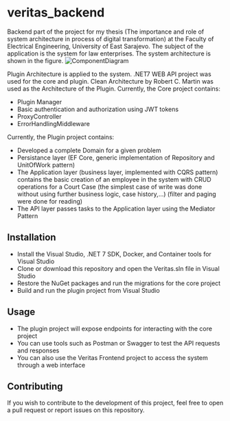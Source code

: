 # veritas_backend
Backend part of the project for my thesis (The importance and role of system architecture in 
process of digital transformation) at the Faculty of Electrical Engineering, University of East Sarajevo. The subject of the application is the system for law enterprises.
The system architecture is shown in the figure.
![ComponentDiagram](https://github.com/stefanjokic99/veritas_backend/assets/77590314/3e87f243-1916-4fad-b07d-ea260df7fc71)

Plugin Architecture is applied to the system. .NET7 WEB API project was used for the core and plugin. Clean Architecture by Robert C. Martin was used as the Architecture of the Plugin.
Currently, the Core project contains:
  * Plugin Manager
  * Basic authentication and authorization using JWT tokens
  * ProxyController
  * ErrorHandlingMiddleware

Currently, the Plugin project contains:
  * Developed a complete Domain for a given problem
  * Persistance layer (EF Core, generic implementation of Repository and UnitOfWork pattern)
  * The Application layer (business layer, implemented with CQRS pattern) contains the basic creation of an employee in the system with CRUD operations for a Court Case (the simplest case of write was done without using further business logic, case history,...) (filter and paging were done for reading)
  * The API layer passes tasks to the Application layer using the Mediator Pattern

## Installation
 * Install the Visual Studio, .NET 7 SDK, Docker, and Container tools for Visual Studio
 * Clone or download this repository and open the Veritas.sln file in Visual Studio
 * Restore the NuGet packages and run the migrations for the core project
 * Build and run the plugin project from Visual Studio

## Usage
 * The plugin project will expose endpoints for interacting with the core project
 * You can use tools such as Postman or Swagger to test the API requests and responses
 * You can also use the Veritas Frontend project to access the system through a web interface

## Contributing 
If you wish to contribute to the development of this project, feel free to open a pull request or report issues on this repository.
